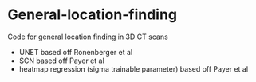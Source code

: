 # General-location-finding
Code for general location finding in 3D CT scans 
- UNET based off Ronenberger et al
- SCN based off Payer et al
- heatmap regression (sigma trainable parameter) based off Payer et al
